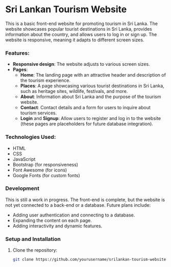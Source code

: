 # Sri Lankan Tourism Website

This is a basic front-end website for promoting tourism in Sri Lanka. The website showcases popular tourist destinations in Sri Lanka, provides information about the country, and allows users to log in or sign up. The website is responsive, meaning it adapts to different screen sizes. 

### Features:
- **Responsive design**: The website adjusts to various screen sizes.
- **Pages**:
  - **Home**: The landing page with an attractive header and description of the tourism experience.
  - **Places**: A page showcasing various tourist destinations in Sri Lanka, such as heritage sites, wildlife, festivals, and more.
  - **About**: Information about Sri Lanka and the purpose of the tourism website.
  - **Contact**: Contact details and a form for users to inquire about tourism services.
  - **Login** and **Signup**: Allow users to register and log in to the website (these pages are placeholders for future database integration).

### Technologies Used:
- HTML
- CSS
- JavaScript
- Bootstrap (for responsiveness)
- Font Awesome (for icons)
- Google Fonts (for custom fonts)

### Development
This is still a work in progress. The front-end is complete, but the website is not yet connected to a back-end or a database. Future plans include:
- Adding user authentication and connecting to a database.
- Expanding the content on each page.
- Adding interactivity and dynamic features.

### Setup and Installation
1. Clone the repository:
   ```bash
   git clone https://github.com/yourusername/srilankan-tourism-website.git
